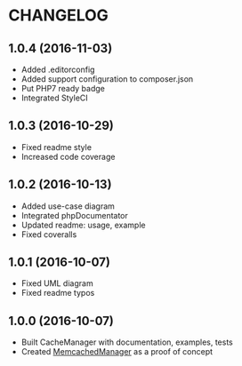 CHANGELOG
=========

1.0.4 (2016-11-03)
------------------
* Added .editorconfig
* Added support configuration to composer.json
* Put PHP7 ready badge
* Integrated StyleCI

1.0.3 (2016-10-29)
------------------
* Fixed readme style
* Increased code coverage

1.0.2 (2016-10-13)
------------------
* Added use-case diagram
* Integrated phpDocumentator
* Updated readme: usage, example
* Fixed coveralls

1.0.1 (2016-10-07)
------------------
* Fixed UML diagram
* Fixed readme typos

1.0.0 (2016-10-07)
------------------
* Built CacheManager with documentation, examples, tests
* Created [MemcachedManager](https://github.com/picamator/MemcachedManager) as a proof of concept
